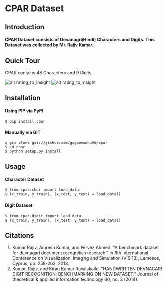 # CPAR Dataset

## Introduction
#### CPAR Dataset consists of Devanagri(Hindi) Characters and Digits. This Dataset was collected by Mr. Rajiv Kumar.

## Quick Tour
CPAR contains 48 Characters and 9 Digits.

![alt rating_to_insight](https://github.com/gaganmanku96/cpar/assets/images/char.png)
![alt rating_to_insight](https://github.com/gaganmanku96/cpar/assets/images/digit.png)

## Installation
#### Using PIP via PyPI
```
$ pip install cpar
```
#### Manually via GIT
```
$ git clone git://github.com/gaganmanku96/cpar
$ cd cpar
$ python setup.py install
```

## Usage
#### Character Dataset
```
$ from cpar.char import load_data
$ (x_train, y_train), (x_test, y_test) = load_data()
```
#### Digit Dataset
```
$ from cpar.digit import load_data
$ (x_train, y_train), (x_test, y_test) = load_data()
```

## Citations
  1.  Kumar Rajiv, Amresh Kumar, and Pervez Ahmed. "A benchmark dataset for devnagari document recognition research." In 6th International Conference on Visualization, Imaging and Simulation (VIS'13), Lemesos, Cyprus, pp. 258-263. 2013.
  2. Kumar, Rajiv, and Kiran Kumar Ravulakollu. "HANDWRITTEN DEVNAGARI DIGIT RECOGNITION: BENCHMARKING ON NEW DATASET." Journal of theoretical & applied information technology 60, no. 3 (2014).
